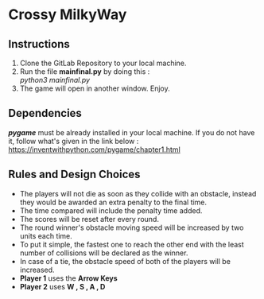 # Crossy MilkyWay

## Instructions
1. Clone the GitLab Repository to your local machine.
2. Run the file **mainfinal.py** by doing this :  
        *python3 mainfinal.py*
3. The game will open in another window. Enjoy.

## Dependencies
***pygame*** must be already installed in your local machine. If you do not have it, follow what's given in the link below :  
https://inventwithpython.com/pygame/chapter1.html

## Rules and Design Choices
- The players will not die as soon as they collide with an obstacle, instead they would be awarded an extra penalty to the final time.
- The time compared will include the penalty time added.
- The scores will be reset after every round.
- The round winner's obstacle moving speed will be increased by two units each time.
- To put it simple, the fastest one to reach the other end with the least number of collisions will be declared as the winner.
- In case of a tie, the obstacle speed of both of the players will be increased.
- **Player 1** uses the **Arrow Keys**
- **Player 2** uses **W , S , A , D**
